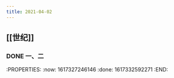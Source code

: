```yaml
---
title: 2021-04-02
---
```


## [[世纪]]
### DONE 一、二
:PROPERTIES:
:now: 1617327246146
:done: 1617332592271
:END:
###
